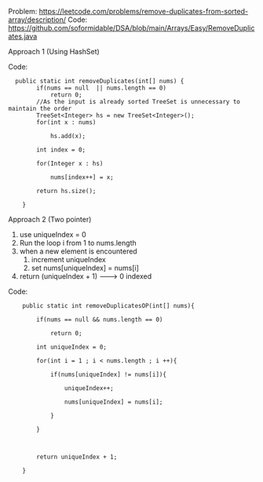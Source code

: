 

Problem: https://leetcode.com/problems/remove-duplicates-from-sorted-array/description/
Code: https://github.com/soformidable/DSA/blob/main/Arrays/Easy/RemoveDuplicates.java


Approach 1 (Using HashSet)

Code:
```
  public static int removeDuplicates(int[] nums) {
        if(nums == null  || nums.length == 0)
            return 0;
        //As the input is already sorted TreeSet is unnecessary to maintain the order
        TreeSet<Integer> hs = new TreeSet<Integer>();
        for(int x : nums)

            hs.add(x);

        int index = 0;

        for(Integer x : hs)

            nums[index++] = x;

        return hs.size();

    }
```


Approach 2 (Two pointer)

1. use uniqueIndex = 0
2. Run the loop i from 1 to nums.length
3. when a new element is encountered
	1. increment uniqueIndex
	2. set nums\[uniqueIndex]  = nums\[i]
4. return (uniqueIndex + 1) ---> 0 indexed

Code:
```
    public static int removeDuplicatesOP(int[] nums){

        if(nums == null && nums.length == 0)

            return 0;

        int uniqueIndex = 0;

        for(int i = 1 ; i < nums.length ; i ++){

            if(nums[uniqueIndex] != nums[i]){

                uniqueIndex++;

                nums[uniqueIndex] = nums[i];

            }

        }

  

        return uniqueIndex + 1;

    }
```